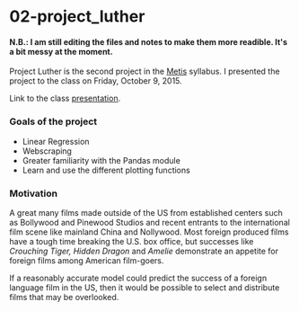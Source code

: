 # 02-project_luther

#### N.B.: I am still editing the files and notes to make them more readible. It's a bit messy at the moment.

Project Luther is the second project in the [Metis](http://www.thisismetis.com) syllabus. I presented the project to the class on Friday, October 9, 2015.

Link to the class [presentation](https://docs.google.com/presentation/d/1j-MjZltZO3Ya5unOiEAS_nyYY8cx_qLZHasyqpiwWcA/edit?usp=sharing).

### Goals of the project
- Linear Regression
- Webscraping
- Greater familiarity with the Pandas module
- Learn and use the different plotting functions

### Motivation
A great many films made outside of the US from established centers such as Bollywood and Pinewood Studios and recent entrants to the international film scene like mainland China and Nollywood. Most foreign produced films have a tough time breaking the U.S. box office, but successes like _Crouching Tiger, Hidden Dragon_ and _Amelie_ demonstrate an appetite for foreign films among American film-goers.

If a reasonably accurate model could predict the success of a foreign language film in the US, then it would be possible to select and distribute films that may be overlooked. 

